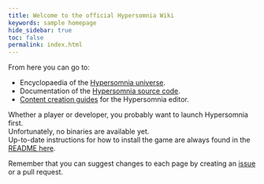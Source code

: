 ```yaml
---
title: Welcome to the official Hypersomnia Wiki
keywords: sample homepage
hide_sidebar: true
toc: false
permalink: index.html
---
```


From here you can go to:
- Encyclopaedia of the [Hypersomnia universe](universe).
- Documentation of the [Hypersomnia source code](docs).
- [Content creation guides](content_guides) for the Hypersomnia editor.

Whether a player or developer, you probably want to launch Hypersomnia first.  
Unfortunately, no binaries are available yet.  
Up-to-date instructions for how to install the game are always found in the [README here](https://github.com/TeamHypersomnia/Hypersomnia#how-to-build).

Remember that you can suggest changes to each page by creating an [issue](https://github.com/TeamHypersomnia/Hypersomnia/issues) or a pull request.


